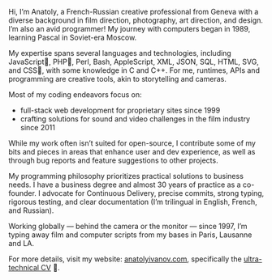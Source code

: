 Hi, I’m Anatoly, a French-Russian creative professional from Geneva with a diverse background in film direction, photography, art direction, and design. I’m also an avid programmer! My journey with computers began in 1989, learning Pascal in Soviet-era Moscow.

My expertise spans several languages and technologies, including JavaScript🧡, PHP💛, Perl, Bash, AppleScript, XML, JSON, SQL, HTML, SVG, and CSS💚, with some knowledge in C and C++. For me, runtimes, APIs and programming are creative tools, akin to storytelling and cameras.

Most of my coding endeavors focus on:

- full-stack web development for proprietary sites since 1999
- crafting solutions for sound and video challenges in the film industry since 2011

While my work often isn’t suited for open-source, I contribute some of my bits and pieces in areas that enhance user and dev experience, as well as through bug reports and feature suggestions to other projects.

My programming philosophy prioritizes practical solutions to business needs. I have a business degree and almost 30 years of practice as a co-founder. I advocate for Continuous Delivery, precise commits, strong typing, rigorous testing, and clear documentation (I’m trilingual in English, French, and Russian).

Working globally — behind the camera or the monitor — since 1997, I’m typing away film and computer scripts from my bases in Paris, Lausanne and LA.

For more details, visit my website: [anatolyivanov.com](https://anatolyivanov.com), specifically the [ultra-technical CV](https://anatolyivanov.com/cv/) 🤖.
